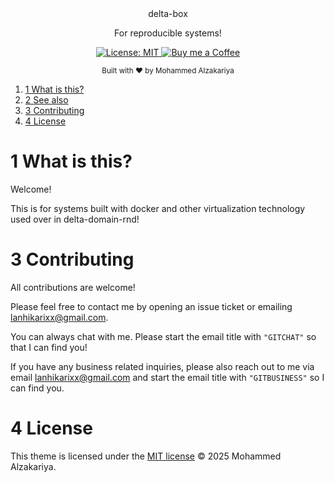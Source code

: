 <div align="center">
  delta-box
  <p>For reproducible systems!</p>
</div>

<p align="center">
  <a href="https://opensource.org/licenses/MIT">
    <img src="https://img.shields.io/badge/License-MIT-brightgreen.svg"
      alt="License: MIT" />
  </a>
  <a href="https://buymeacoffee.com/lan22h">
    <img src="https://img.shields.io/static/v1?label=Buy me a coffee&message=%E2%9D%A4&logo=BuyMeACoffee&link=&color=greygreen"
      alt="Buy me a Coffee" />
  </a>
</p>


<div align="center">
  <sub>Built with ❤︎ by Mohammed Alzakariya</sub>
</div>


1. [1 What is this?](#1-what-is-this)
2. [2 See also](#2-see-also)
3. [3 Contributing](#3-contributing)
4. [4 License](#4-license)

# 1 What is this?

Welcome!

This is for systems built with docker and other virtualization technology used over in delta-domain-rnd!

# 3 Contributing

All contributions are welcome! 

Please feel free to contact me by opening an issue ticket or emailing lanhikarixx@gmail.com. 

You can always chat with me. Please start the email title with `"GITCHAT"` so that I can find you!

If you have any business related inquiries, please also reach out to me via email <lanhikarixx@gmail.com> and start the email title with `"GITBUSINESS"` so I can find you.

# 4 License

This theme is licensed under the [MIT license](https://opensource.org/licenses/mit-license.php) © 2025 Mohammed Alzakariya.
